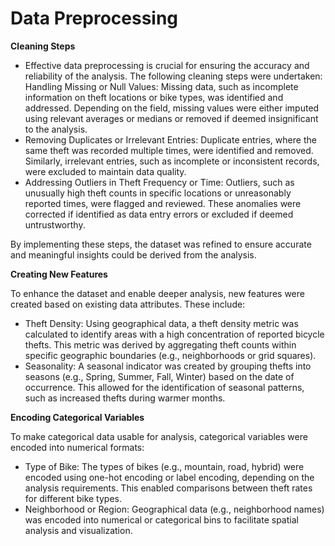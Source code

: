 # Data Preprocessing

**Cleaning Steps**
- Effective data preprocessing is crucial for ensuring the accuracy and reliability of the analysis. The following cleaning steps were undertaken: Handling Missing or Null Values: Missing data, such as incomplete information on theft locations or bike types, was identified and addressed. Depending on the field, missing values were either imputed using relevant averages or medians or removed if deemed insignificant to the analysis.
- Removing Duplicates or Irrelevant Entries: Duplicate entries, where the same theft was recorded multiple times, were identified and removed. Similarly, irrelevant entries, such as incomplete or inconsistent records, were excluded to maintain data quality.
- Addressing Outliers in Theft Frequency or Time: Outliers, such as unusually high theft counts in specific locations or unreasonably reported times, were flagged and reviewed. These anomalies were corrected if identified as data entry errors or excluded if deemed untrustworthy.

By implementing these steps, the dataset was refined to ensure accurate and meaningful insights could be derived from the analysis.


**Creating New Features**

To enhance the dataset and enable deeper analysis, new features were created based on existing data attributes. These include:

- Theft Density: Using geographical data, a theft density metric was calculated to identify areas with a high concentration of reported bicycle thefts. This metric was derived by aggregating theft counts within specific geographic boundaries (e.g., neighborhoods or grid squares).
- Seasonality: A seasonal indicator was created by grouping thefts into seasons (e.g., Spring, Summer, Fall, Winter) based on the date of occurrence. This allowed for the identification of seasonal patterns, such as increased thefts during warmer months.

**Encoding Categorical Variables**

To make categorical data usable for analysis, categorical variables were encoded into numerical formats:

- Type of Bike: The types of bikes (e.g., mountain, road, hybrid) were encoded using one-hot encoding or label encoding, depending on the analysis requirements. This enabled comparisons between theft rates for different bike types.
- Neighborhood or Region: Geographical data (e.g., neighborhood names) was encoded into numerical or categorical bins to facilitate spatial analysis and visualization.
